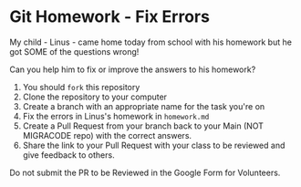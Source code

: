 # Git Homework - Fix Errors

My child - Linus - came home today from school with his homework but he got SOME of the questions wrong!

Can you help him to fix or improve the answers to his homework?

1. You should `fork` this repository
2. Clone the repository to your computer
3. Create a branch with an appropriate name for the task you're on
3. Fix the errors in Linus's homework in `homework.md`
4. Create a Pull Request from your branch back to your Main (NOT MIGRACODE repo) with the correct answers.
5. Share the link to your Pull Request with your class to be reviewed and give feedback to others.

Do not submit the PR to be Reviewed in the Google Form for Volunteers.
